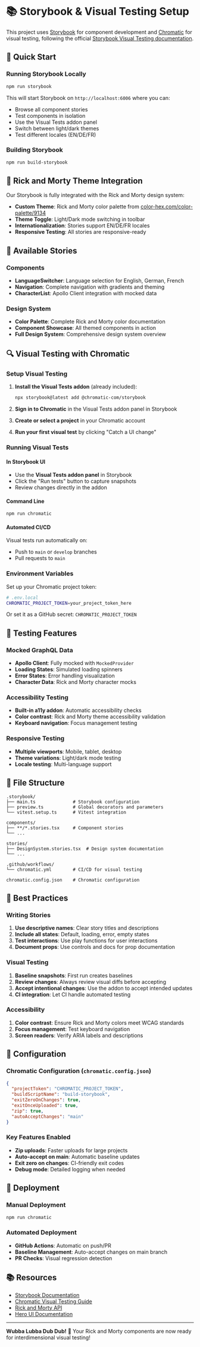 # 📚 Storybook & Visual Testing Setup

This project uses [Storybook](https://storybook.js.org/) for component development and [Chromatic](https://www.chromatic.com/) for visual testing, following the official [Storybook Visual Testing documentation](https://storybook.js.org/docs/writing-tests/visual-testing).

## 🚀 Quick Start

### Running Storybook Locally

```bash
npm run storybook
```

This will start Storybook on `http://localhost:6006` where you can:

- Browse all component stories
- Test components in isolation
- Use the Visual Tests addon panel
- Switch between light/dark themes
- Test different locales (EN/DE/FR)

### Building Storybook

```bash
npm run build-storybook
```

## 🎨 Rick and Morty Theme Integration

Our Storybook is fully integrated with the Rick and Morty design system:

- **Custom Theme**: Rick and Morty color palette from [color-hex.com/color-palette/9134](https://www.color-hex.com/color-palette/9134)
- **Theme Toggle**: Light/Dark mode switching in toolbar
- **Internationalization**: Stories support EN/DE/FR locales
- **Responsive Testing**: All stories are responsive-ready

## 📖 Available Stories

### Components

- **LanguageSwitcher**: Language selection for English, German, French
- **Navigation**: Complete navigation with gradients and theming
- **CharacterList**: Apollo Client integration with mocked data

### Design System

- **Color Palette**: Complete Rick and Morty color documentation
- **Component Showcase**: All themed components in action
- **Full Design System**: Comprehensive design system overview

## 🔍 Visual Testing with Chromatic

### Setup Visual Testing

1. **Install the Visual Tests addon** (already included):

   ```bash
   npx storybook@latest add @chromatic-com/storybook
   ```

2. **Sign in to Chromatic** in the Visual Tests addon panel in Storybook

3. **Create or select a project** in your Chromatic account

4. **Run your first visual test** by clicking "Catch a UI change"

### Running Visual Tests

#### In Storybook UI

- Use the **Visual Tests addon panel** in Storybook
- Click the "Run tests" button to capture snapshots
- Review changes directly in the addon

#### Command Line

```bash
npm run chromatic
```

#### Automated CI/CD

Visual tests run automatically on:

- Push to `main` or `develop` branches
- Pull requests to `main`

### Environment Variables

Set up your Chromatic project token:

```bash
# .env.local
CHROMATIC_PROJECT_TOKEN=your_project_token_here
```

Or set it as a GitHub secret: `CHROMATIC_PROJECT_TOKEN`

## 🧪 Testing Features

### Mocked GraphQL Data

- **Apollo Client**: Fully mocked with `MockedProvider`
- **Loading States**: Simulated loading spinners
- **Error States**: Error handling visualization
- **Character Data**: Rick and Morty character mocks

### Accessibility Testing

- **Built-in a11y addon**: Automatic accessibility checks
- **Color contrast**: Rick and Morty theme accessibility validation
- **Keyboard navigation**: Focus management testing

### Responsive Testing

- **Multiple viewports**: Mobile, tablet, desktop
- **Theme variations**: Light/dark mode testing
- **Locale testing**: Multi-language support

## 📁 File Structure

```
.storybook/
├── main.ts              # Storybook configuration
├── preview.ts           # Global decorators and parameters
└── vitest.setup.ts      # Vitest integration

components/
├── **/*.stories.tsx     # Component stories
└── ...

stories/
├── DesignSystem.stories.tsx  # Design system documentation
└── ...

.github/workflows/
└── chromatic.yml        # CI/CD for visual testing

chromatic.config.json    # Chromatic configuration
```

## 🎯 Best Practices

### Writing Stories

1. **Use descriptive names**: Clear story titles and descriptions
2. **Include all states**: Default, loading, error, empty states
3. **Test interactions**: Use play functions for user interactions
4. **Document props**: Use controls and docs for prop documentation

### Visual Testing

1. **Baseline snapshots**: First run creates baselines
2. **Review changes**: Always review visual diffs before accepting
3. **Accept intentional changes**: Use the addon to accept intended updates
4. **CI integration**: Let CI handle automated testing

### Accessibility

1. **Color contrast**: Ensure Rick and Morty colors meet WCAG standards
2. **Focus management**: Test keyboard navigation
3. **Screen readers**: Verify ARIA labels and descriptions

## 🔧 Configuration

### Chromatic Configuration (`chromatic.config.json`)

```json
{
  "projectToken": "CHROMATIC_PROJECT_TOKEN",
  "buildScriptName": "build-storybook",
  "exitZeroOnChanges": true,
  "exitOnceUploaded": true,
  "zip": true,
  "autoAcceptChanges": "main"
}
```

### Key Features Enabled

- **Zip uploads**: Faster uploads for large projects
- **Auto-accept on main**: Automatic baseline updates
- **Exit zero on changes**: CI-friendly exit codes
- **Debug mode**: Detailed logging when needed

## 🚀 Deployment

### Manual Deployment

```bash
npm run chromatic
```

### Automated Deployment

- **GitHub Actions**: Automatic on push/PR
- **Baseline Management**: Auto-accept changes on main branch
- **PR Checks**: Visual regression detection

## 📚 Resources

- [Storybook Documentation](https://storybook.js.org/docs)
- [Chromatic Visual Testing Guide](https://storybook.js.org/docs/writing-tests/visual-testing)
- [Rick and Morty API](https://rickandmortyapi.com/)
- [Hero UI Documentation](https://heroui.com/)

---

**Wubba Lubba Dub Dub!** 🚀 Your Rick and Morty components are now ready for interdimensional visual testing!
